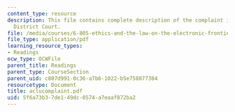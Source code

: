 ```yaml
---
content_type: resource
description: This file contains complete description of the complaint in United States
  District Court.
file: /media/courses/6-805-ethics-and-the-law-on-the-electronic-frontier-fall-2005/5f6a73b37de149dc0574a7eaaf872ba2_aclucomplaint.pdf
file_type: application/pdf
learning_resource_types:
- Readings
ocw_type: OCWFile
parent_title: Readings
parent_type: CourseSection
parent_uid: c807d991-0c36-a7b6-1022-b5e758877384
resourcetype: Document
title: aclucomplaint.pdf
uid: 5f6a73b3-7de1-49dc-0574-a7eaaf872ba2
---
```

